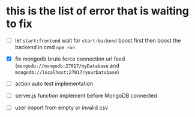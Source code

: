 # this is the list of error that is waiting to fix
- [ ] let `start:frontend` wait for `start:backend` boost first then boost the backend in cmd `npm run`
- [x] fix mongodb brute force connection url feed (`mongodb://mongodb:27017/myDatabase` and `mongodb://localhost:27017/yourDatabase`)
- [ ] action auto test implementation
- [ ] server.js function implement before MongoDB connected 
- [ ] user import from empty or invalid csv

